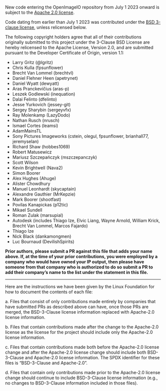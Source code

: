 New code entering the OpenImageIO repository from July 1 2023 onward is
subject to the [Apache 2.0 license](LICENSE-Apache-2.0.md).

Code dating from earlier than July 1 2023 was contributed under the [BSD
3-clause license](LICENSE-BSD-3-Clause.md), unless relicensed below.

The following copyright holders agree that all of their contributions
originally submitted to this project under the 3-Clause BSD License are hereby
relicensed to the Apache License, Version 2.0, and are submitted pursuant to
the Developer Certificate of Origin, version 1.1:

- Larry Gritz (@lgritz)
- Chris Kulla (fpsunflower)
- Brecht Van Lommel (brechtvl)
- Daniel Flehner Heen (apetrynet)
- Daniel Wyatt (dewyatt)
- Aras Pranckevičius (aras-p)
- Leszek Godlewski (inequation)
- Dalai Felinto (dfelinto)
- Jesse Yurkovich (jessey-git)
- Sergey Sharybin (sergeyvfx)
- Ray Molenkamp (LazyDodo)
- Nathan Rusch (nrusch)
- Ismael Cortes (leamsi)
- AdamMainsTL
- Sony Pictures Imageworks (cstein, olegul, fpsunflower, brianhall77, jeremyselan)
- Richard Shaw (hobbes1069)
- Robert Matusewicz
- Mariusz Szczepańczyk (mszczepanczyk)
- Scott Wilson
- Kevin Brightwell (Nava2)
- Simon Boorer
- Alex Hughes (Ahuge)
- Alister Chowdhury
- Manuel Leonhardt (skycaptain)
- Alexandre Gauthier (MrKepzie)
- Mark Boorer (shootfast)
- Povilas Kanapickas (p12tic)
- Mikael Sundell
- Roman Zulak (marsupial)
- Autodesk (includes Thiago Ize, Elvic Liang, Wayne Arnold, William Krick, Brecht Van Lommel, Marcos Fajardo)
- Thiago Ize
- Nick Black (dankamongmen)
- Luc Bournaud (DevilishSpirits)

**Prior authors, please submit a PR against this file that adds your name
above. If, at the time of your prior contributions, you were employed by a
company who would have owned your IP output, then please have someone from
that company who is authorized to do so submit a PR to add their company’s
name to the list under the statement in this file.**


---

Here are the instructions we have been given by the Linux Foundation for how
to document the contents of each file:

a. Files that consist of only contributions made entirely by companies that
   have submitted PRs as described above can have, once those PRs are merged,
   the BSD-3-Clause license information replaced with Apache-2.0 license
   information.

b. Files that contain contributions made after the change to the Apache-2.0
   license as the license for the project should include only the Apache-2.0
   license information.

c. Files that contain contributions made both before the Apache-2.0 license
   change and after the Apache-2.0 license change should include both
   BSD-3-Clause and Apache-2.0 license information. The SPDX identifier for
   these files is “BSD-3-Clause and Apache-2.0”.

d. Files that contain only contributions made prior to the Apache-2.0 license
   change should continue to include BSD-3-Clause license information (e.g.,
   no changes to BSD-3-Clause information included in those files).
